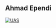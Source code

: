 ## Ahmad Ependi

[![UAS](https://res.cloudinary.com/marcomontalbano/image/upload/v1642449640/video_to_markdown/images/youtube--oI-ZqiY-Ofw-c05b58ac6eb4c4700831b2b3070cd403.jpg)](https://youtu.be/oI-ZqiY-Ofw "UAS")
